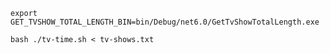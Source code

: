 `export GET_TVSHOW_TOTAL_LENGTH_BIN=bin/Debug/net6.0/GetTvShowTotalLength.exe`

`bash ./tv-time.sh < tv-shows.txt`